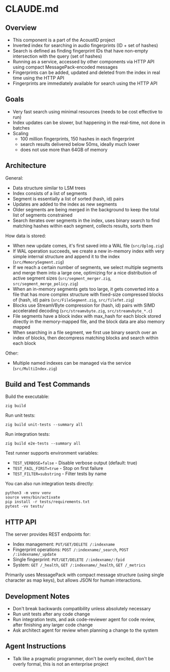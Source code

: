 # CLAUDE.md

## Overview

* This component is a part of the AcoustID project
* Inverted index for searching in audio fingerprints (ID + set of hashes)
* Search is defined as finding fingerprint IDs that have non-empty intersection with the query (set of hashes)
* Running as a service, accessed by other components via HTTP API using compact MessagePack-encoded messages
* Fingerprints can be added, updated and deleted from the index in real time using the HTTP API
* Fingerprints are immediately available for search using the HTTP API

## Goals

* Very fast search using minimal resources (needs to be cost effective to run)
* Index updates can be slower, but happening in the real-time, not done in batches
* Scaling
   - 100 million fingerprints, 150 hashes in each fingerprint
   - search results delivered below 50ms, ideally much lower
   - does not use more than 64GB of memory

## Architecture

General:

* Data structure similar to LSM trees
* Index consists of a list of segments
* Segment is essentially a list of sorted (hash, id) pairs
* Updates are added to the index as new segments
* Older segments are being merged in the background to keep the total list of segments constrained
* Search iterates over segments in the index, uses binary search to find matching hashes within each segment, collects results, sorts them

How data is stored:

* When new update comes, it's first saved into a WAL file (`src/Oplog.zig`)
* If WAL operation succeeds, we create a new in-memory index with very simple internal structure and append it to the index (`src/MemorySegment.zig`)
* If we reach a certain number of segments, we select multiple segments and merge them into a large one, optimizing for a nice distribution of active segment sizes (`src/segment_merger.zig`, `src/segment_merge_policy.zig`)
* When an in-memory segments gets too large, it gets converted into a file that has more complex structure with fixed-size compressed blocks of (hash, id) pairs (`src/FileSegment.zig`, `src/filefmt.zig`)
* Blocks use StreamVByte compression for (hash, id) pairs with SIMD accelerated decoding (`src/streamvbyte.zig`, `src/streamvbyte_*.c`)
* File segments have a block index with max_hash for each block stored directly in the memory-mapped file, and the block data are also memory mapped
* When searching in a file segment, we first use binary search over an index of blocks, then decompress matching blocks and search within each block

Other:

* Multiple named indexes can be managed via the service (`src/MultiIndex.zig`)

## Build and Test Commands

Build the executable:

    zig build

Run unit tests:

    zig build unit-tests --summary all

Run integration tests:

    zig build e2e-tests --summary all

Test runner supports environment variables:
- `TEST_VERBOSE=false` - Disable verbose output (default: true)
- `TEST_FAIL_FIRST=true` - Stop on first failure  
- `TEST_FILTER=substring` - Filter tests by name

You can also run integration tests directly:

    python3 -m venv venv
    source venv/bin/activate
    pip install -r tests/requirements.txt
    pytest -vv tests/

## HTTP API

The server provides REST endpoints for:
- Index management: `PUT/GET/DELETE /:indexname`
- Fingerprint operations: `POST /:indexname/_search`, `POST /:indexname/_update`
- Single fingerprint: `PUT/GET/DELETE /:indexname/:fpid`
- System: `GET /_health`, `GET /:indexname/_health`, `GET /_metrics`

Primarily uses MessagePack with compact message structure (using single character as map keys), but allows JSON for human interactions.

## Development Notes

- Don't break backwards compatibility unless absolutely necessary
- Run unit tests after any code change
- Run integration tests, and ask code-reviewer agent for code review, after finishing any larger code change
- Ask architect agent for review when planning a change to the system

## Agent Instructions

- Talk like a pragmatic programmer, don't be overly excited, don't be overly formal, this is not an enterprise project

